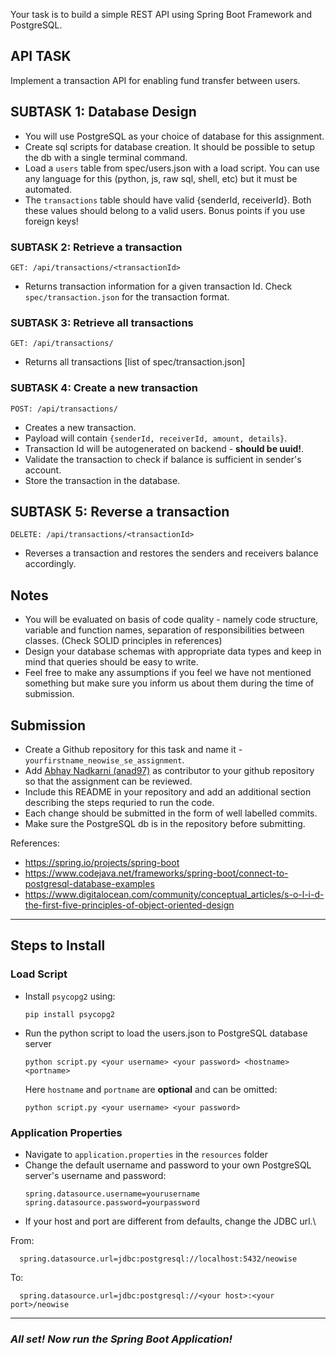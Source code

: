 Your task is to build a simple REST API using Spring Boot Framework and PostgreSQL.

## API TASK

Implement a transaction API for enabling fund transfer between users.

## SUBTASK 1: Database Design

- You will use PostgreSQL as your choice of database for this assignment.
- Create sql scripts for database creation. It should be possible to setup the db with a single terminal command.
- Load a `users` table from spec/users.json with a load script. You can use any language for this (python, js, raw sql, shell, etc) but it must be automated.
- The `transactions` table should have valid {senderId, receiverId}. Both these values should belong to a valid users. Bonus points if you use foreign keys!

### SUBTASK 2: Retrieve a transaction

`GET: /api/transactions/<transactionId>`

- Returns transaction information for a given transaction Id. Check `spec/transaction.json` for the transaction format.

### SUBTASK 3: Retrieve all transactions

`GET: /api/transactions/`

- Returns all transactions [list of spec/transaction.json]

### SUBTASK 4: Create a new transaction

`POST: /api/transactions/`

- Creates a new transaction.
- Payload will contain `{senderId, receiverId, amount, details}`.
- Transaction Id will be autogenerated on backend - **should be uuid!**.
- Validate the transaction to check if balance is sufficient in sender's account.
- Store the transaction in the database.

## SUBTASK 5: Reverse a transaction

`DELETE: /api/transactions/<transactionId>`

- Reverses a transaction and restores the senders and receivers balance accordingly.

## Notes

- You will be evaluated on basis of code quality - namely code structure, variable and function names, separation of responsibilities between classes. (Check SOLID principles in references)
- Design your database schemas with appropriate data types and keep in mind that queries should be easy to write.
- Feel free to make any assumptions if you feel we have not mentioned something but make sure you inform us about them during the time of submission.

## Submission

- Create a Github repository for this task and name it - `yourfirstname_neowise_se_assignment`.
- Add [Abhay Nadkarni (anad97)](https://github.com/anad97) as contributor to your github repository so that the assignment can be reviewed.
- Include this README in your repository and add an additional section describing the steps requried to run the code.
- Each change should be submitted in the form of well labelled commits.
- Make sure the PostgreSQL db is in the repository before submitting.

References:

- https://spring.io/projects/spring-boot
- https://www.codejava.net/frameworks/spring-boot/connect-to-postgresql-database-examples
- https://www.digitalocean.com/community/conceptual_articles/s-o-l-i-d-the-first-five-principles-of-object-oriented-design

* * *

## Steps to Install

### Load Script

- Install `psycopg2` using:
    ```
    pip install psycopg2
    ```
- Run the python script to load the users.json to PostgreSQL database server
    ```
    python script.py <your username> <your password> <hostname> <portname>
    ```
  Here `hostname` and `portname` are **optional** and can be omitted:
    ```
    python script.py <your username> <your password>
    ```

### Application Properties

- Navigate to `application.properties` in the `resources` folder
- Change the default username and password to your own PostgreSQL server's username and password:
    ```
    spring.datasource.username=yourusername
    spring.datasource.password=yourpassword
    ```
- If your host and port are different from defaults, change the JDBC url.\

From:
```
  spring.datasource.url=jdbc:postgresql://localhost:5432/neowise
```

To:

```
  spring.datasource.url=jdbc:postgresql://<your host>:<your port>/neowise
```
***

### ___All set! Now run the Spring Boot Application!___